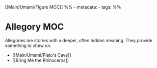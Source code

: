 [[Main/Umami/Figure MOC]]
%% - metadata:
	- tags: %%
# Allegory MOC
Allegories are stories with a deeper, often hidden meaning. They provide something to chew on.

- [[Main/Umami/Plato's Cave]]
- [[Bring Me the Rhinoceros]] 
